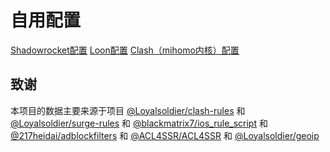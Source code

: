 # 自用配置
[Shadowrocket配置](https://raw.githubusercontent.com/mybeXX/Backup/main/Conf/Shadowrocket.conf) 
[Loon配置](https://raw.githubusercontent.com/mybeXX/Backup/main/Conf/Loon.conf) 
[Clash（mihomo内核）配置](https://raw.githubusercontent.com/mybeXX/Backup/main/Conf/Clash.yaml) 

## 致谢
本项目的数据主要来源于项目 [@Loyalsoldier/clash-rules](https://github.com/Loyalsoldier/clash-rules) 和 [@Loyalsoldier/surge-rules](https://github.com/Loyalsoldier/surge-rules) 和 [@blackmatrix7/ios_rule_script](https://github.com/blackmatrix7/ios_rule_script) 和 [@217heidai/adblockfilters](https://github.com/217heidai/adblockfilters) 和 [@ACL4SSR/ACL4SSR](https://github.com/ACL4SSR/ACL4SSR/tree/master) 和  [@Loyalsoldier/geoip](https://github.com/Loyalsoldier/geoip) 


